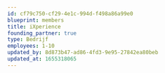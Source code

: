 ```yaml
---
id: cf79c750-cf29-4e1c-994d-f498a86a99e0
blueprint: members
title: iXperience
founding_partner: true
type: Bedrijf
employees: 1-10
updated_by: 8d873b47-ad86-4fd3-9e95-27842ea80beb
updated_at: 1655318065
---
```

